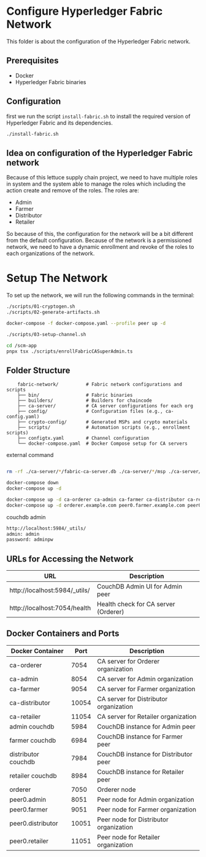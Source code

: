 # Configure Hyperledger Fabric Network
This folder is about the configuration of the Hyperledger Fabric network. 

## Prerequisites
- Docker
- Hyperledger Fabric binaries

## Configuration 
first we run the script `install-fabric.sh` to install the required version of Hyperledger Fabric and its dependencies. 
```bash
./install-fabric.sh
```

## Idea on configuration of the Hyperledger Fabric network
Because of this lettuce supply chain project, we need to have multiple roles in system and the system able to manage the roles which including the action create and remove of the roles.
The roles are:
- Admin
- Farmer
- Distributor
- Retailer

So because of this, the configuration for the network will be a bit different from the default configuration. Because of the network is a permissioned network, we need to have a dynamic enrollment and revoke of the roles to each organizations of the network. 

# Setup The Network
To set up the network, we will run the following commands in the terminal:
```bash
./scripts/01-cryptogen.sh
./scripts/02-generate-artifacts.sh

docker-compose -f docker-compose.yaml --profile peer up -d

./scripts/03-setup-channel.sh

cd /scm-app
pnpx tsx ./scripts/enrollFabricCASuperAdmin.ts
```

## Folder Structure 
```
    fabric-network/          # Fabric network configurations and scripts
    ├── bin/                 # Fabric binaries
    ├── builders/            # Builders for chaincode
    ├── ca-server/           # CA server configurations for each org
    ├── config/              # Configuration files (e.g., ca-config.yaml)
    ├── crypto-config/       # Generated MSPs and crypto materials
    ├── scripts/             # Automation scripts (e.g., enrollment scripts)
    ├── configtx.yaml        # Channel configuration
    └── docker-compose.yaml  # Docker Compose setup for CA servers
```



external command 
```bash

rm -rf ./ca-server/*/fabric-ca-server.db ./ca-server/*/msp ./ca-server/*/Issue* ./ca-server/*/*.pem crypto-config

docker-compose down
docker-compose up -d

docker-compose up -d ca-orderer ca-admin ca-farmer ca-distributor ca-retailer
docker-compose up -d orderer.example.com peer0.farmer.example.com peer0.distributor.example.com peer0.retailer.example.com

```


couchdb admin
```markdown
http://localhost:5984/_utils/
admin: admin
password: adminpw
```

## URLs for Accessing the Network
| URL | Description |
|-----|-------------|
| http://localhost:5984/_utils/ | CouchDB Admin UI for Admin peer |
| http://localhost:7054/health | Health check for CA server (Orderer) |



## Docker Containers and Ports
| Docker Container | Port | Description |
|------------------|------|-------------|
| ca-orderer       | 7054 | CA server for Orderer organization |
| ca-admin         | 8054 | CA server for Admin organization |
| ca-farmer        | 9054 | CA server for Farmer organization |
| ca-distributor   | 10054| CA server for Distributor organization |
| ca-retailer      | 11054| CA server for Retailer organization |
| admin couchdb  | 5984 | CouchDB instance for Admin peer |
| farmer couchdb  | 6984 | CouchDB instance for Farmer peer |
| distributor couchdb | 7984 | CouchDB instance for Distributor peer |
| retailer couchdb | 8984 | CouchDB instance for Retailer peer |
| orderer          | 7050 | Orderer node |
| peer0.admin      | 8051 | Peer node for Admin organization |
| peer0.farmer     | 9051 | Peer node for Farmer organization |
| peer0.distributor| 10051 | Peer node for Distributor organization |
| peer0.retailer   | 11051 | Peer node for Retailer organization |